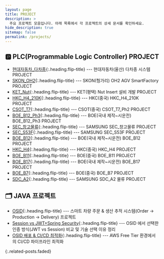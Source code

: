 ```yaml
---
layout: page
title: PROJECT
description: >
  주요 프로젝트 모음입니다. 아래 목록에서 각 프로젝트의 상세 문서를 확인하세요.
hide_description: true
sitemap: false
permalink: /projects/
---
```


## 🅿️ PLC(Programmable Logic Controller) PROJECT
* [현대자동차_다차종]{:.heading.flip-title} --- 현대자동차(울산) 다차종 시스템 PROJECT
* [SKON_OH2]{:.heading.flip-title} --- SKON(헝가리) OH2 AGV SmartFactory PROJECT
* [KET_Nut]{:.heading.flip-title} --- KET(평택) Nut Insert 설비 개발 PROJECT
* [HKC_H4_210K]{:.heading.flip-title} --- HKC(중국) HKC_H4_210K PROJECT
* [CSOT_T7]{:.heading.flip-title} --- CSOT(중국) CSOT_T7_Ph2 PROJECT
* [BOE_B12_Ph3]{:.heading.flip-title} --- BOE(국내 제작~시운전) BOE_B12_Ph3 PROJECT
* [SEC_창고물류]{:.heading.flip-title} --- SAMSUNG SEC_창고물류 PROJECT
* [SEC_S53F]{:.heading.flip-title} --- SAMSUNG SEC_S53F PROJECT
* [BOE_B12]{:.heading.flip-title} --- BOE(국내 제작~시운전) BOE_B12 PROJECT
* [HKC_H4]{:.heading.flip-title} --- HKC(중국) HKC_H4 PROJECT
* [BOE_B11]{:.heading.flip-title} --- BOE(중국) BOE_B11 PROJECT
* [BOE_B17]{:.heading.flip-title} --- BOE(국내 제작~시운전) BOE_B17 PROJECT
* [BOE_B7]{:.heading.flip-title} --- BOE(중국) BOE_B7 PROJECT
* [SDC_A2]{:.heading.flip-title} --- SAMSUNG SDC_A2 물류 PROJECT

## 🗂️ JAVA 프로젝트 
* [OSID]{:.heading.flip-title} --- 스마트 차량 주문 & 생산 추적 시스템(Order → Production → Delivery) 프로젝트
* [Session vs JWT+Spring Security]{:.heading.flip-title} --- OSID 에서 선택한 인증 방식(JWT vs Session) 비교 및 기술 선택 이유 정리
* [OSID 배포 & CI/CD 최적화]{:.heading.flip-title} --- AWS Free Tier 환경에서의 CI/CD 파이프라인 최적화


{:.related-posts.faded}

[OSID]: OSID.md
[Session vs JWT+Spring Security]: JWTvsSession.md
[OSID 배포 & CI/CD 최적화]: osid-deploy.md
[SDC_A2]: SDC-A2.md
[BOE_B7]: BOE-B7.md
[BOE_B17]: BOE-B17.md
[BOE_B11]: BOE-B11.md
[BOE_B12]: BOE-B12.md
[HKC_H4]: HKC-H4.md
[SEC_S53F]: SEC-S53F.md
[SEC_창고물류]: SEC-Warehouse.md
[BOE_B12_Ph3]: BOE-B12-TSP.md
[CSOT_T7]: CSOT-T7-ph2.md
[HKC_H4_210K]: HKC-H4-210K.md
[KET_Nut]: KET-Nut.md
[SKON_OH2]: SKON-OH2.md
[현대자동차_다차종]: Hyundai.md